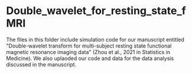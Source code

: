 # Double_wavelet_for_resting_state_fMRI

The files in this folder include simulation code for our manuscript entitled "Double-wavelet transform for multi-subject resting state functional magnetic resonance imaging data" (Zhou et al., 2021 in Statistics in Medicine).
We also uplaoded our code and data for the data analysis discussed in the manuscript.
